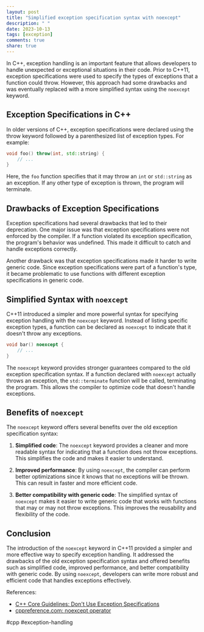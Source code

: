 ```yaml
---
layout: post
title: "Simplified exception specification syntax with noexcept"
description: " "
date: 2023-10-13
tags: [exception]
comments: true
share: true
---
```


In C++, exception handling is an important feature that allows developers to handle unexpected or exceptional situations in their code. Prior to C++11, exception specifications were used to specify the types of exceptions that a function could throw. However, this approach had some drawbacks and was eventually replaced with a more simplified syntax using the `noexcept` keyword.

## Exception Specifications in C++

In older versions of C++, exception specifications were declared using the throw keyword followed by a parenthesized list of exception types. For example:

```cpp
void foo() throw(int, std::string) {
    // ...
}
```

Here, the `foo` function specifies that it may throw an `int` or `std::string` as an exception. If any other type of exception is thrown, the program will terminate.

## Drawbacks of Exception Specifications

Exception specifications had several drawbacks that led to their deprecation. One major issue was that exception specifications were not enforced by the compiler. If a function violated its exception specification, the program's behavior was undefined. This made it difficult to catch and handle exceptions correctly.

Another drawback was that exception specifications made it harder to write generic code. Since exception specifications were part of a function's type, it became problematic to use functions with different exception specifications in generic code.

## Simplified Syntax with `noexcept`

C++11 introduced a simpler and more powerful syntax for specifying exception handling with the `noexcept` keyword. Instead of listing specific exception types, a function can be declared as `noexcept` to indicate that it doesn't throw any exceptions.

```cpp
void bar() noexcept {
    // ...
}
```

The `noexcept` keyword provides stronger guarantees compared to the old exception specification syntax. If a function declared with `noexcept` actually throws an exception, the `std::terminate` function will be called, terminating the program. This allows the compiler to optimize code that doesn't handle exceptions.

## Benefits of `noexcept`

The `noexcept` keyword offers several benefits over the old exception specification syntax:

1. **Simplified code**: The `noexcept` keyword provides a cleaner and more readable syntax for indicating that a function does not throw exceptions. This simplifies the code and makes it easier to understand.

2. **Improved performance**: By using `noexcept`, the compiler can perform better optimizations since it knows that no exceptions will be thrown. This can result in faster and more efficient code.

3. **Better compatibility with generic code**: The simplified syntax of `noexcept` makes it easier to write generic code that works with functions that may or may not throw exceptions. This improves the reusability and flexibility of the code.

## Conclusion

The introduction of the `noexcept` keyword in C++11 provided a simpler and more effective way to specify exception handling. It addressed the drawbacks of the old exception specification syntax and offered benefits such as simplified code, improved performance, and better compatibility with generic code. By using `noexcept`, developers can write more robust and efficient code that handles exceptions effectively.

References:
- [C++ Core Guidelines: Don't Use Exception Specifications](https://isocpp.github.io/CppCoreGuidelines/CppCoreGuidelines#Rh-exception)
- [cppreference.com: noexcept operator](https://en.cppreference.com/w/cpp/language/noexcept)
  
#cpp #exception-handling